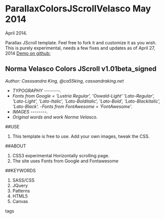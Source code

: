 ParallaxColorsJScrollVelasco  May 2014
=======================
April 2014.

Parallax JScroll template. Feel free to fork it and customize it as you wish.
This is purely experimental, needs a few fixes and updates as of April 27, 2014
[Demo on github:](https://rawgit.com/cassking/ParallaxColorsJScrollVelasco/master/site/index.html)

## Norma Velasco Colors JScroll v1.01beta_signed

_Author: Casssandra King, @ca55king, cassandraking.net_
- _TYPOGRAPHY --------._
- _Fonts from Google = 'Lustria Regular', 'Oswald-Light' 'Lato-Regular', 'Lato-Light', 'Lato-Italic', 'Lato-Bolditalic', 'Lato-Bold', 'Lato-Blackitalic', 'Lato-Black'._
-_Fonts from FontAwesome = 'FontAwesome'._
- _IMAGES  --------._
- _Original  words and work Norma Velasco._

##USE

1. This template is free to use. Add your own images, tweak the CSS.

##ABOUT

1. CSS3 experimental Horizontally scrolling page. 
2. The site uses Fonts from Google and Fontawesome

##KEYWORDS
1. SASS/CSS
2. JQuery
3. Patterns
4. HTML5
5. Canvas


tags
